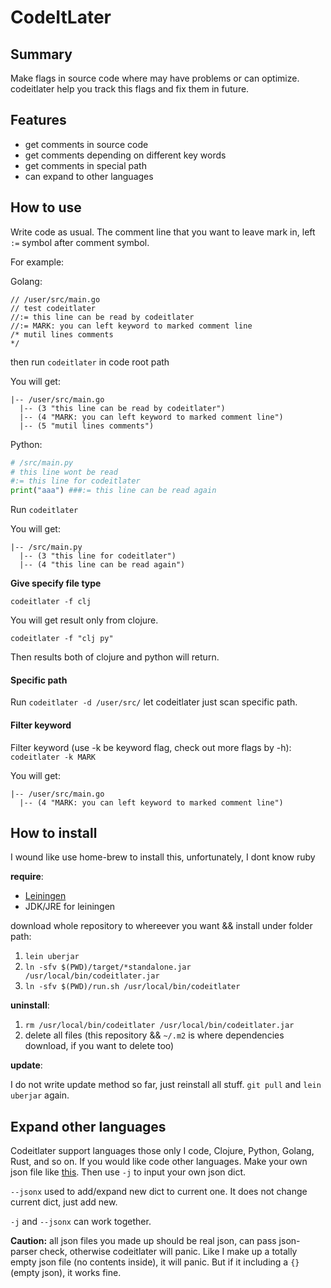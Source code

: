 # CodeItLater

## Summary
Make flags in source code where may have problems or can optimize. codeitlater help you track this flags and fix them in future.

## Features

* get comments in source code
* get comments depending on different key words
* get comments in special path
* can expand to other languages

## How to use

Write code as usual. The comment line that you want to leave mark in, left `:=` symbol after comment symbol.

For example:

Golang:

```golang
// /user/src/main.go
// test codeitlater
//:= this line can be read by codeitlater
//:= MARK: you can left keyword to marked comment line
/* mutil lines comments
*/

```

then run `codeitlater` in code root path 

You will get:

```
|-- /user/src/main.go
  |-- (3 "this line can be read by codeitlater")
  |-- (4 "MARK: you can left keyword to marked comment line")
  |-- (5 "mutil lines comments")
```

Python:

```python
# /src/main.py
# this line wont be read
#:= this line for codeitlater
print("aaa") ###:= this line can be read again
```

Run `codeitlater`

You will get:

```
|-- /src/main.py
  |-- (3 "this line for codeitlater")
  |-- (4 "this line can be read again")
```


**Give specify file type**

```
codeitlater -f clj
```

You will get result only from clojure.

```
codeitlater -f "clj py"
```

Then results both of clojure and python will return.


#### Specific path ####

Run `codeitlater -d /user/src/` let codeitlater just scan specific path.

#### Filter keyword ####

Filter keyword (use -k be keyword flag, check out more flags by -h):
`codeitlater -k MARK`

You will get:

```
|-- /user/src/main.go
  |-- (4 "MARK: you can left keyword to marked comment line")
```

## How to install

I wound like use home-brew to install this, unfortunately, I dont know ruby

**require**:

+ [Leiningen](https://leiningen.org)
+ JDK/JRE for leiningen

download whole repository to whereever you want && install under folder path:

1. `lein uberjar`
2. `ln -sfv $(PWD)/target/*standalone.jar /usr/local/bin/codeitlater.jar`
3. `ln -sfv $(PWD)/run.sh /usr/local/bin/codeitlater`

**uninstall**:

1. `rm /usr/local/bin/codeitlater /usr/local/bin/codeitlater.jar`
2. delete all files (this repository && `~/.m2` is where dependencies download, if you want to delete too)

**update**:

I do not write update method so far, just reinstall all stuff. `git pull` and `lein uberjar` again.

## Expand other languages ##

Codeitlater support languages those only I code, Clojure, Python, Golang, Rust, and so on. If you would like code other languages. Make your own json file like [this](https://raw.githubusercontent.com/ccqpein/codeitlater/master/src/codeitlater/comments.json). Then use `-j` to input your own json dict. 

`--jsonx` used to add/expand new dict to current one. It does not change current dict, just add new.

`-j` and `--jsonx` can work together.

**Caution:** all json files you made up should be real json, can pass json-parser check, otherwise codeitlater will panic. 
Like I make up a totally empty json file (no contents inside), it will panic. But if it including a `{}` (empty json), it works fine.
